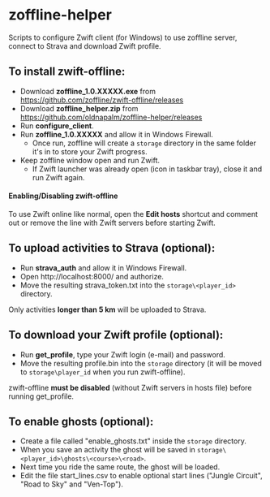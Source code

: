 # zoffline-helper

Scripts to configure Zwift client (for Windows) to use zoffline server, connect to Strava and download Zwift profile.

## To install zwift-offline:

* Download **zoffline_1.0.XXXXX.exe** from https://github.com/zoffline/zwift-offline/releases
* Download **zoffline_helper.zip** from https://github.com/oldnapalm/zoffline-helper/releases
* Run **configure_client**.
* Run **zoffline_1.0.XXXXX** and allow it in Windows Firewall.
  * Once run, zoffline will create a ``storage`` directory in the same folder it's in to store your Zwift progress.
* Keep zoffline window open and run Zwift.
  * If Zwift launcher was already open (icon in taskbar tray), close it and run Zwift again.

#### Enabling/Disabling zwift-offline

To use Zwift online like normal, open the **Edit hosts** shortcut and comment out or remove the line with Zwift servers before starting Zwift.

## To upload activities to Strava (optional):

* Run **strava_auth** and allow it in Windows Firewall.
* Open http://localhost:8000/ and authorize.
* Move the resulting strava_token.txt into the ``storage\<player_id>`` directory.

Only activities **longer than 5 km** will be uploaded to Strava.

## To download your Zwift profile (optional):

* Run **get_profile**, type your Zwift login (e-mail) and password.
* Move the resulting profile.bin into the ``storage`` directory (it will be moved to ``storage\player_id`` when you run zwift-offline).

zwift-offline **must be disabled** (without Zwift servers in hosts file) before running get_profile.

## To enable ghosts (optional):

* Create a file called "enable_ghosts.txt" inside the ``storage`` directory.
* When you save an activity the ghost will be saved in ``storage\<player_id>\ghosts\<course>\<road>``.
* Next time you ride the same route, the ghost will be loaded.
* Edit the file start_lines.csv to enable optional start lines ("Jungle Circuit", "Road to Sky" and "Ven-Top").
